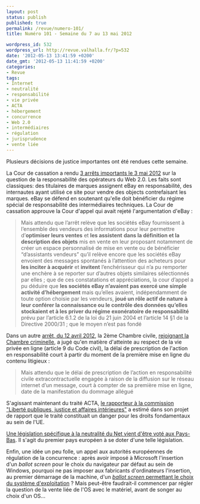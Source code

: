 ```yaml
---
layout: post
status: publish
published: true
permalink: /revue/numero-101/
title: Numéro 101 - Semaine du 7 au 13 mai 2012

wordpress_id: 532
wordpress_url: http://revue.valhalla.fr/?p=532
date: '2012-05-13 13:41:59 +0200'
date_gmt: '2012-05-13 11:41:59 +0200'
categories:
- Revue
tags:
- Internet
- neutralité
- responsabilité
- vie privée
- ACTA
- hébergement
- concurrence
- Web 2.0
- intermédiaires
- régulation
- jurisprudence
- vente liée
---
```

Plusieurs décisions de justice importantes ont été rendues cette semaine.

<p>La Cour de cassation a rendu <a href="http://www.legalis.net/spip.php?page=jurisprudence-decision&amp;id_article=3398">3 arrêts importants le 3 mai 2012</a> sur la question de la responsabilité des opérateurs du Web 2.0. Les faits sont classiques: des titulaires de marques assignent eBay en responsabilité, des internautes ayant utilisé ce site pour vendre des objects contrefaisant les marques. eBay se défend en soutenant qu'elle doit bénéficier du régime spécial de responsabilité des intermédiaires techniques. La Cour de cassation approuve la Cour d'appel qui avait rejeté l'argumentation d'eBay :</p>
<blockquote><p>Mais attendu que l’arrêt relève que les sociétés eBay fournissent à l’ensemble des vendeurs des informations pour leur permettre d’<strong>optimiser leurs ventes</strong> et <strong>les assistent</strong> <strong>dans la définition et la description des objets</strong> mis en vente en leur proposant notamment de créer un espace personnalisé de mise en vente ou de bénéficier “d’assistants vendeurs” qu’il relève encore que les sociétés eBay envoient des messages spontanés à l’attention des acheteurs pour <strong>les inciter à acquérir</strong> et <strong>invitent</strong> l’enchérisseur qui n’a pu remporter une enchère à se reporter sur d’autres objets similaires sélectionnés par elles ; que de ces constatations et appréciations, la cour d’appel a pu déduire que <strong>les sociétés eBay n’avaient pas exercé une simple activité d’hébergement</strong> mais qu’elles avaient, indépendamment de toute option choisie par les vendeurs, <strong>joué un rôle actif de nature à leur conférer la connaissance ou le contrôle des données qu’elles stockaient et à les priver du régime exonératoire de responsabilité</strong> prévu par l’article 6.1.2 de la loi du 21 juin 2004 et l’article 14 §1 de la Directive 2000/31 ; que le moyen n’est pas fondé</p></blockquote>
<p>Dans un autre <a href="http://www.legalis.net/spip.php?page=jurisprudence-decision&amp;id_article=3405">arrêt, du 12 avril 2012</a>, la 2ème Chambre civile, <a href="http://www.legalis.net/spip.php?page=breves-article&amp;id_article=24">rejoignant la Chambre criminelle</a>, a jugé qu'en matière d'atteinte au respect de la vie privée en ligne (article 9 du Code civil), la délai de prescription de l'action en responsabilité court à partir du moment de la première mise en ligne du contenu litigieux :</p>
<blockquote><p>Mais attendu que le délai de prescription de l’action en responsabilité civile extracontractuelle engagée à raison de la diffusion sur le réseau internet d’un message, court à compter de sa première mise en ligne, date de la manifestation du dommage allégué</p></blockquote>
<p>S'agissant maintenant du traité ACTA, <a href="http://www.laquadrature.net/fr/le-rapporteur-en-charge-des-droits-fondamentaux-juge-lacta-contraire-aux-valeurs-democratiques">le rapporteur à la commission "Liberté publiques, justice et affaires intérieures"</a> a estimé dans son projet de rapport que le traité constituait un danger pour les droits fondamentaux au sein de l'UE.</p>
<p><a href="http://www.laquadrature.net/fr/neutralite-du-net-lue-et-la-france-doivent-suivre-lexemple-des-pays-bas">Une législation spécifique à la neutralité du Net vient d'être voté aux Pays-Bas</a>. Il s'agit du premier pays européen à se doter d'une telle législation.</p>
<p>Enfin, une idée un peu folle, un appel aux autorités européennes de régulation de la concurrence : après avoir imposé à Microsoft l'insertion d'un <em>ballot screen</em> pour le choix du navigateur par défaut au sein de Windows, pourquoi ne pas imposer aux fabricants d'ordinateurs l'insertion, au premier démarrage de la machine, d'un <a href="http://www.framablog.org/index.php/post/2012/05/09/os-choix-windows-mac-linux"><em>ballot screen</em> permettant le choix du système d'exploitation</a> ? Mais peut-être faudrait-il commencer par régler la question de la vente liée de l'OS avec le matériel, avant de songer au choix d'un OS...</p>
